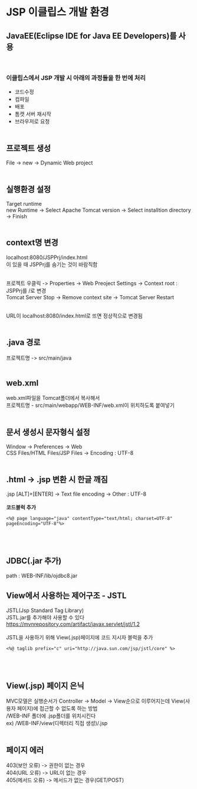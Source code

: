 # JSP 이클립스 개발 환경
## JavaEE(Eclipse IDE for Java EE Developers)를 사용
<br>

### 이클립스에서 JSP 개발 시 아래의 과정들을 한 번에 처리
- 코드수정<br>
- 컴파일<br>
- 배포<br>
- 톰캣 서버 재시작<br>
- 브라우저로 요청<br><br>


## 프로젝트 생성
File -> new -> Dynamic Web project<br><br>

## 실행환경 설정
Target runtime<br>
new Runtime -> Select Apache Tomcat version -> Select installtion directory -> Finish<br><br>

## context명 변경
localhost:8080/JSPPrj/index.html<br>
이 있을 때 JSPPrj를 숨기는 것이 바람직함<br><br>

프로젝트 우클릭 -> Properties -> Web Preoject Settings -> Context root : JSPPrj를 /로 변경<br>
Tomcat Server Stop -> Remove context site -> Tomcat Server Restart<br><br>

 URL이 localhost:8080/index.html로 뜨면 정상적으로 변경됨<br><br>

 ## .java 경로
 프로젝트명 -> src/main/java<br><br>

 ## web.xml
 web.xml파일을 Tomcat폴더에서 복사해서<br>
 프로젝트명 - src/main/webapp/WEB-INF/web.xml이 위치하도록 붙여넣기<br><br>

## 문서 생성시 문자형식 설정
Window -> Preferences -> Web<br>
CSS Files/HTML Files/JSP Files -> Encoding : UTF-8<br><br>

## .html -> .jsp 변환 시 한글 깨짐
.jsp [ALT]+[ENTER] -> Text file encoding -> Other : UTF-8 <br><br>
**코드블럭 추가**
```
<%@ page language="java" contentType="text/html; charset=UTF-8"
pageEncoding="UTF-8"%>
```
<br><br>
## JDBC(.jar 추가)
path : WEB-INF/lib/ojdbc8.jar

## View에서 사용하는 제어구조 - JSTL
JSTL(Jsp Standard Tag Library) <br>
JSTL.jar를 추가해야 사용할 수 있다<br>
https://mvnrepository.com/artifact/javax.servlet/jstl/1.2
<br><br>
JSTL을 사용하기 위해 View(.jsp)페이지에 코드 지시자 블럭을 추가<br>
```
<%@ taglib prefix="c" uri="http://java.sun.com/jsp/jstl/core" %>
```
<br><br>
## View(.jsp) 페이지 은닉
MVC모델은 실행순서가 Controller -> Model -> View순으로 이루어지는데 View(사용자 페이지)에 접근할 수 없도록 하는 방법<br>
/WEB-INF 폴더에 .jsp폴더를 위치시킨다<br>
ex) /WEB-INF/view(디렉터리 직접 생성)/.jsp <br><br>


## 페이지 에러
403(보안 오류) -> 권한이 없는 경우<br>
404(URL 오류) -> URL이 없는 경우<br>
405(메서드 오류) -> 메서드가 없는 경우(GET/POST)<br><br>



